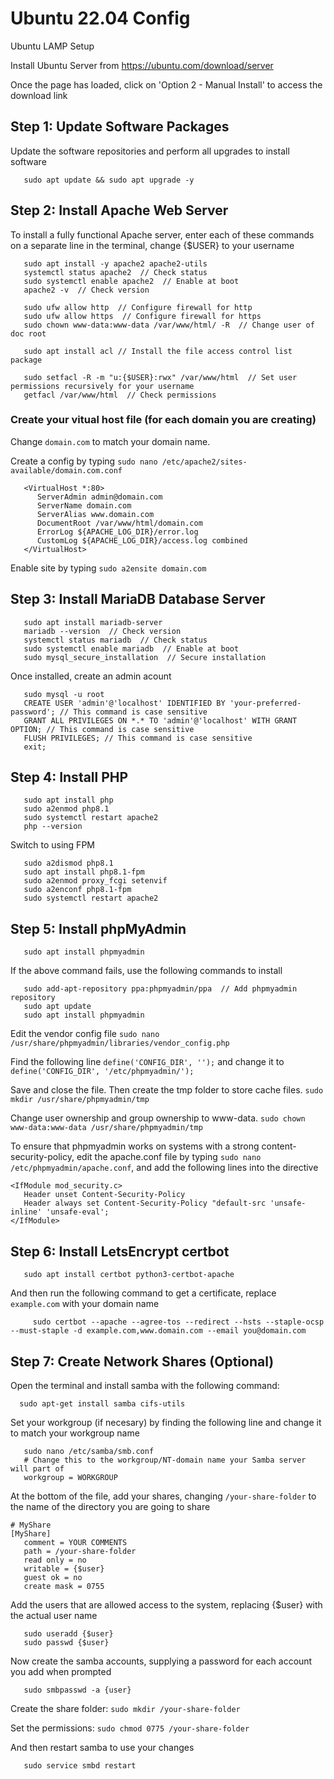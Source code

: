 # Ubuntu 22.04 Config

Ubuntu LAMP Setup

Install Ubuntu Server from https://ubuntu.com/download/server

Once the page has loaded, click on 'Option 2 - Manual Install' to access the download link

## Step 1: Update Software Packages

Update the software repositories and perform all upgrades to install software

```
   sudo apt update && sudo apt upgrade -y
```

## Step 2: Install Apache Web Server

To install a fully functional Apache server, enter each of these commands on a separate line in the terminal, change {$USER} to your username

```
   sudo apt install -y apache2 apache2-utils
   systemctl status apache2  // Check status
   sudo systemctl enable apache2  // Enable at boot
   apache2 -v  // Check version

   sudo ufw allow http  // Configure firewall for http
   sudo ufw allow https  // Configure firewall for https
   sudo chown www-data:www-data /var/www/html/ -R  // Change user of doc root

   sudo apt install acl // Install the file access control list package

   sudo setfacl -R -m "u:{$USER}:rwx" /var/www/html  // Set user permissions recursively for your username
   getfacl /var/www/html  // Check permissions
```

### Create your vitual host file (for each domain you are creating)

Change `domain.com` to match your domain name.

Create a config by typing `sudo nano /etc/apache2/sites-available/domain.com.conf`

```
   <VirtualHost *:80>
      ServerAdmin admin@domain.com
      ServerName domain.com
      ServerAlias www.domain.com
      DocumentRoot /var/www/html/domain.com
      ErrorLog ${APACHE_LOG_DIR}/error.log
      CustomLog ${APACHE_LOG_DIR}/access.log combined
   </VirtualHost>
```

Enable site by typing `sudo a2ensite domain.com`
   
## Step 3: Install MariaDB Database Server
```
   sudo apt install mariadb-server
   mariadb --version  // Check version
   systemctl status mariadb  // Check status
   sudo systemctl enable mariadb  // Enable at boot
   sudo mysql_secure_installation  // Secure installation
```

Once installed, create an admin acount

```
   sudo mysql -u root
   CREATE USER 'admin'@'localhost' IDENTIFIED BY 'your-preferred-password'; // This command is case sensitive
   GRANT ALL PRIVILEGES ON *.* TO 'admin'@'localhost' WITH GRANT OPTION; // This command is case sensitive
   FLUSH PRIVILEGES; // This command is case sensitive
   exit;
```

## Step 4: Install PHP

```
   sudo apt install php
   sudo a2enmod php8.1
   sudo systemctl restart apache2
   php --version
```

Switch to using FPM

```
   sudo a2dismod php8.1
   sudo apt install php8.1-fpm
   sudo a2enmod proxy_fcgi setenvif
   sudo a2enconf php8.1-fpm
   sudo systemctl restart apache2
```

## Step 5: Install phpMyAdmin

```
   sudo apt install phpmyadmin
```

If the above command fails, use the following commands to install
```
   sudo add-apt-repository ppa:phpmyadmin/ppa  // Add phpmyadmin repository
   sudo apt update
   sudo apt install phpmyadmin
```

Edit the vendor config file `sudo nano /usr/share/phpmyadmin/libraries/vendor_config.php`

Find the following line `define('CONFIG_DIR', '');` and change it to `define('CONFIG_DIR', '/etc/phpmyadmin/');`

Save and close the file. Then create the tmp folder to store cache files. `sudo mkdir /usr/share/phpmyadmin/tmp`

Change user ownership and group ownership to www-data. `sudo chown www-data:www-data /usr/share/phpmyadmin/tmp`

To ensure that phpmyadmin works on systems with a strong content-security-policy, edit the apache.conf file by typing `sudo nano /etc/phpmyadmin/apache.conf`, and add the following lines into the <Directory> directive
   
```
<IfModule mod_security.c>
   Header unset Content-Security-Policy
   Header always set Content-Security-Policy "default-src 'unsafe-inline' 'unsafe-eval';
</IfModule>
```

## Step 6: Install LetsEncrypt certbot
   
```
   sudo apt install certbot python3-certbot-apache
```
   
And then run the following command to get a certificate, replace `example.com` with your domain name
   
```
     sudo certbot --apache --agree-tos --redirect --hsts --staple-ocsp --must-staple -d example.com,www.domain.com --email you@domain.com
```

## Step 7: Create Network Shares (Optional)
   
Open the terminal and install samba with the following command:
   
```
  sudo apt-get install samba cifs-utils
```

Set your workgroup (if necesary) by finding the following line and change it to match your workgroup name
   
```
   sudo nano /etc/samba/smb.conf
   # Change this to the workgroup/NT-domain name your Samba server will part of
   workgroup = WORKGROUP
```
   
At the bottom of the file, add your shares, changing ```/your-share-folder``` to the name of the directory you are going to share
   
```
# MyShare
[MyShare]
   comment = YOUR COMMENTS
   path = /your-share-folder
   read only = no
   writable = {$user}
   guest ok = no
   create mask = 0755
```

Add the users that are allowed access to the system, replacing {$user} with the actual user name
   
```
   sudo useradd {$user}
   sudo passwd {$user}
```

Now create the samba accounts, supplying a password for each account you add when prompted
   
```
   sudo smbpasswd -a {user}
```

Create the share folder: ```sudo mkdir /your-share-folder```

Set the permissions: ```sudo chmod 0775 /your-share-folder```

And then restart samba to use your changes
   
```
   sudo service smbd restart
```
   

